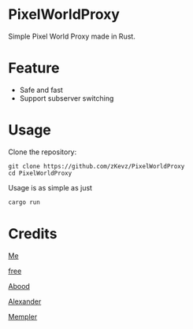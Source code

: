 # PixelWorldProxy
Simple Pixel World Proxy made in Rust.

# Feature
- Safe and fast
- Support subserver switching

# Usage
Clone the repository:
```
git clone https://github.com/zKevz/PixelWorldProxy
cd PixelWorldProxy
```

Usage is as simple as just
```rust
cargo run
```

# Credits
[Me](https://github.com/zKevz)

[free](https://github.com/smhman)

[Abood](https://github.com/AboodTBR)

[Alexander](https://github.com/Alexander9673)

[Mempler](https://github.com/Mempler)
